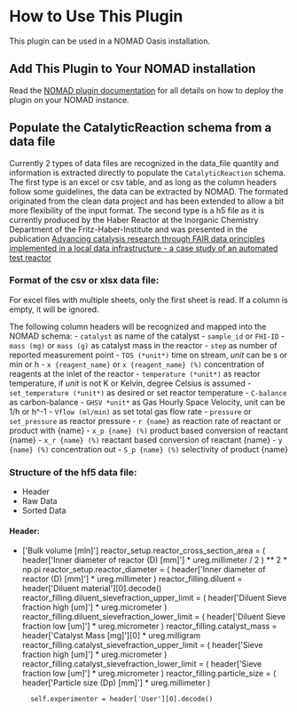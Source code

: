 # How to Use This Plugin

This plugin can be used in a NOMAD Oasis installation.

## Add This Plugin to Your NOMAD installation

Read the [NOMAD plugin documentation](https://nomad-lab.eu/prod/v1/staging/docs/plugins/plugins.html#add-a-plugin-to-your-nomad) for all details on how to deploy the plugin on your NOMAD instance.


## Populate the CatalyticReaction schema from a data file

Currently 2 types of data files are recognized in the data_file quantity and information
is extracted directly to populate the `CatalyticReaction` schema.
The first type is an excel or csv table, and as long as the column headers follow some
guidelines, the data can be extracted by NOMAD. The formated originated from the clean
data project and has been extended to allow a bit more flexibility of the input format.
The second type is a h5 file as it is currently produced by the Haber Reactor at the
Inorganic Chemistry Department of the Fritz-Haber-Institute and was presented in the
publication [Advancing catalysis research through FAIR data principles implemented in a
local data infrastructure - a case study of an automated test reactor](
    https://doi.org/10.1039/D4CY00693C)

### Format of the csv or xlsx data file:
For excel files with multiple sheets, only the first sheet is read. If a column is empty,
it will be ignored.

The following column headers will be recognized and mapped into the NOMAD schema:
    - `catalyst` as name of the catalyst
    - `sample_id` or `FHI-ID`
    - `mass (mg)` or `mass (g)` as catalyst mass in the reactor
    - `step` as number of reported measurement point
    - `TOS (*unit*)` time on stream, *unit* can be s or min or h
    - `x {reagent_name}` or `x {reagent_name} (%)` concentration of reagents at the inlet of the reactor
    - `temperature (*unit*)` as reactor temperature, if *unit* is not K or Kelvin, degree Celsius is assumed
    - `set_temperature (*unit*)` as desired or set reactor temperature
    - `C-balance` as carbon-balance
    - `GHSV *unit*` as Gas Hourly Space Velocity, unit can be 1/h or h^-1
    - `Vflow (ml/min)` as set total gas flow rate
    - `pressure` or `set_pressure` as reactor pressure
    - `r {name}` as reaction rate of reactant or product with {name}
    - `x_p {name} (%)` product based conversion of reactant {name}
    - `x_r {name} (%)` reactant based conversion of reactant {name}
    - `y {name} (%)` concentration out
    - `S_p {name} (%)` selectivity of product {name}

### Structure of the hf5 data file:
- Header
- Raw Data
- Sorted Data

#### Header:
- ['Bulk volume [mln]']
        reactor_setup.reactor_cross_section_area = (
            header['Inner diameter of reactor (D) [mm]'] * ureg.millimeter / 2
        ) ** 2 * np.pi
        reactor_setup.reactor_diameter = (
            header['Inner diameter of reactor (D) [mm]'] * ureg.millimeter
        )
        reactor_filling.diluent = header['Diluent material'][0].decode()
        reactor_filling.diluent_sievefraction_upper_limit = (
            header['Diluent Sieve fraction high [um]'] * ureg.micrometer
        )
        reactor_filling.diluent_sievefraction_lower_limit = (
            header['Diluent Sieve fraction low [um]'] * ureg.micrometer
        )
        reactor_filling.catalyst_mass = header['Catalyst Mass [mg]'][0] * ureg.milligram
        reactor_filling.catalyst_sievefraction_upper_limit = (
            header['Sieve fraction high [um]'] * ureg.micrometer
        )
        reactor_filling.catalyst_sievefraction_lower_limit = (
            header['Sieve fraction low [um]'] * ureg.micrometer
        )
        reactor_filling.particle_size = (
            header['Particle size (Dp) [mm]'] * ureg.millimeter
        )

        self.experimenter = header['User'][0].decode()